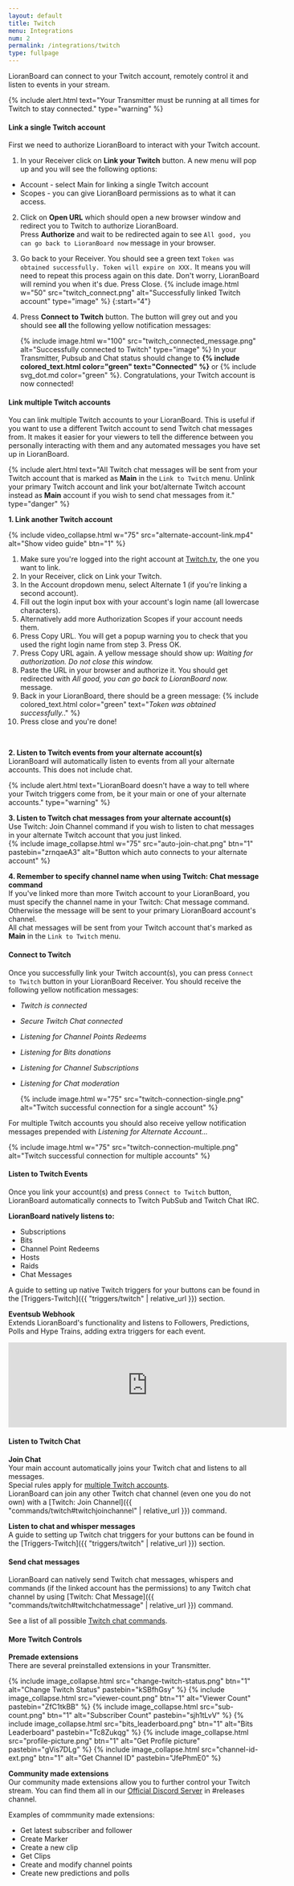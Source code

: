 ```yaml
---
layout: default
title: Twitch
menu: Integrations
num: 2
permalink: /integrations/twitch
type: fullpage
---
```


LioranBoard can connect to your Twitch account, remotely control it and listen to events in your stream. 

{% include alert.html text="Your Transmitter must be running at all times for Twitch to stay connected." type="warning" %}

#### Link a single Twitch account
First we need to authorize LioranBoard to interact with your Twitch account.

1. In your Receiver click on **Link your Twitch** button. 
A new menu will pop up and you will see the following options:
 - Account - select Main for linking a single Twitch account
 - Scopes - you can give LioranBoard permissions as to what it can access. 
2. Click on **Open URL** which should open a new browser window and redirect you to Twitch to authorize LioranBoard.  
Press **Authorize** and wait to be redirected again to see `All good, you can go back to LioranBoard now` message in your browser.
3. Go back to your Receiver. You should see a green text `Token was obtained successfully. Token will expire on XXX.` It means you will need to repeat this process again on this date. Don't worry, LioranBoard will remind you when it's due. Press Close. 
   {% include image.html w="50" src="twitch_connect.png" alt="Successfully linked Twitch account" type="image" %}
{:start="4"}
4. Press **Connect to Twitch** button. The button will grey out and you should see **all** the following yellow notification messages:
   
   {% include image.html w="100" src="twitch_connected_message.png" alt="Successfully connected to Twitch" type="image" %}
   In your Transmitter, Pubsub and Chat status should change to **{% include colored_text.html color="green" text="Connected" %}** or {% include svg_dot.md color="green" %}. Congratulations, your Twitch account is now connected!    



#### Link multiple Twitch accounts
You can link multiple Twitch accounts to your LioranBoard. This is useful if you want to use a different Twitch account to send Twitch chat messages from. It makes it easier for your viewers to tell the difference between you personally interacting with them and any automated messages you have set up in LioranBoard.

{% include alert.html text="All Twitch chat messages will be sent from your Twitch account that is marked as <strong>Main</strong> in the <code>Link to Twitch</code> menu. Unlink your primary Twitch account and link your bot/alternate Twitch account instead as <strong>Main</strong> account if you wish to send chat messages from it." type="danger" %} 

**1. Link another Twitch account**

{% include video_collapse.html w="75" src="alternate-account-link.mp4" alt="Show video guide" btn="1" %}

1. Make sure you're logged into the right account at [Twitch.tv](https://www.twitch.tv/), the one you want to link.
2. In your Receiver, click on Link your Twitch.
3. In the Account dropdown menu, select Alternate 1 (if you're linking a second account).
4. Fill out the login input box with your account's login name (all lowercase characters).
5. Alternatively add more Authorization Scopes if your account needs them.
6. Press Copy URL. You will get a popup warning you to check that you used the right login name from step 3. Press OK.
7. Press Copy URL again. A yellow message should show up: <i>Waiting for authorization. Do not close this window.</i>
8. Paste the URL in your browser and authorize it. You should get redirected with *All good, you can go back to LioranBoard now.* message.
9. Back in your LioranBoard, there should be a green message: {% include colored_text.html color="green" text="<i>Token was obtained successfully.</i>." %}
10. Press close and you're done!  
<br/>

**2. Listen to Twitch events from your alternate account(s)**\
LioranBoard will automatically listen to events from all your alternate accounts. This does not include chat. 

{% include alert.html text="LioranBoard doesn't have a way to tell where your Twitch triggers come from, be it your main or one of your alternate accounts." type="warning" %} 

**3. Listen to Twitch chat messages from your alternate account(s)**\
Use Twitch: Join Channel command if you wish to listen to chat messages in your alternate Twitch account that you just linked.<br/> {% include image_collapse.html w="75" src="auto-join-chat.png" btn="1" pastebin="zrnqaeA3" alt="Button which auto connects to your alternate account" %} 

**4. Remember to specify channel name when using Twitch: Chat message command**\
If you've linked more than more Twitch account to your LioranBoard, you must specify the channel name in your Twitch: Chat message command. Otherwise the message will be sent to your primary LioranBoard account's channel.\
All chat messages will be sent from your Twitch account that's marked as **Main** in the `Link to Twitch` menu.

#### Connect to Twitch
Once you successfully link your Twitch account(s), you can press `Connect to Twitch` button in your LioranBoard Receiver. You should receive the following yellow notification messages: 

- *Twitch is connected*
- *Secure Twitch Chat connected*
- *Listening for Channel Points Redeems*
- *Listening for Bits donations*
- *Listening for Channel Subscriptions*
- *Listening for Chat moderation*

  {% include image.html w="75" src="twitch-connection-single.png" alt="Twitch successful connection for a single account" %}

For multiple Twitch accounts you should also receive yellow notification messages prepended with *Listening for Alternate Account...* 

{% include image.html w="75" src="twitch-connection-multiple.png" alt="Twitch successful connection for multiple accounts" %}


#### Listen to Twitch Events

Once you link your account(s) and press `Connect to Twitch` button, LioranBoard automatically connects to Twitch PubSub and Twitch Chat IRC.   


**LioranBoard natively listens to:** 
- Subscriptions
- Bits
- Channel Point Redeems
- Hosts
- Raids
- Chat Messages

A guide to setting up native Twitch triggers for your buttons can be found in the [Triggers-Twitch]({{ "triggers/twitch" | relative_url }}) section.   

**Eventsub Webhook**\
Extends LioranBoard's functionality and listens to Followers, Predictions, Polls and Hype Trains, adding extra triggers for each event.

<iframe class="itch" frameborder="0" src="https://itch.io/embed/1119813?border_width=2&amp;bg_color=0b1a2d&amp;fg_color=ffffff&amp;link_color=790158&amp;border_color=284c7b" width="554" height="169"><a href="https://christinak.itch.io/lb-eventsub-webhook">LB-EventSub Webhook by Christina K</a></iframe>
<br>

#### Listen to Twitch Chat 

**Join Chat**\
Your main account automatically joins your Twitch chat and listens to all messages.\
Special rules apply for [multiple Twitch accounts](multipletwitchaccounts).\
LioranBoard can join any other Twitch chat channel (even one you do not own) with a [Twitch: Join Channel]({{ "commands/twitch#twitchjoinchannel" | relative_url }}) command.

**Listen to chat and whisper messages**\
A guide to setting up Twitch chat triggers for your buttons can be found in the [Triggers-Twitch]({{ "triggers/twitch" | relative_url }}) section.   

#### Send chat messages

LioranBoard can natively send Twitch chat messages, whispers and commands (if the linked account has the permissions) to any Twitch chat channel by using [Twitch: Chat Message]({{ "commands/twitch#twitchchatmessage" | relative_url }}) command.

See a list of all possible [Twitch chat commands](https://help.twitch.tv/s/article/chat-commands?language=en_US#AllMods).

#### More Twitch Controls

**Premade extensions**\
There are several preinstalled extensions in your Transmitter.

  {% include image_collapse.html src="change-twitch-status.png" btn="1" alt="Change Twitch Status" pastebin="kSBfhGsy" %} 
  {% include image_collapse.html src="viewer-count.png" btn="1" alt="Viewer Count" pastebin="ZfC1tkBB" %} 
  {% include image_collapse.html src="sub-count.png" btn="1" alt="Subscriber Count" pastebin="sjh1tLvV" %} 
  {% include image_collapse.html src="bits_leaderboard.png" btn="1" alt="Bits Leaderboard" pastebin="Tc8Zukqg" %} 
  {% include image_collapse.html src="profile-picture.png" btn="1" alt="Get Profile picture" pastebin="gVis7DLg" %} 
  {% include image_collapse.html src="channel-id-ext.png" btn="1" alt="Get Channel ID" pastebin="JfePhmE0" %} 


**Community made extensions**\
Our community made extensions allow you to further control your Twitch stream. You can find them all in our [Official Discord Server](https://discord.gg/dXez8Zh) in #releases channel. 


Examples of commmunity made extensions:
- Get latest subscriber and follower
- Create Marker
- Create a new clip
- Get Clips
- Create and modify channel points
- Create new predictions and polls




